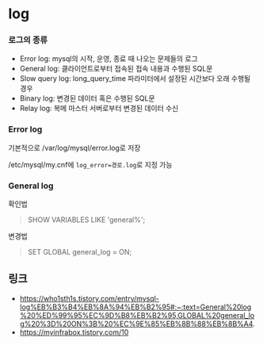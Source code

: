 # log

### 로그의 종류

- Error log: mysql의 시작, 운영, 종료 때 나오는 문제들의 로그
- General log: 클라이언트로부터 접속된 접속 내용과 수행된 SQL문
- Slow query log: long_query_time 파라미터에서 설정된 시간보다 오래 수행될 경우
- Binary log: 변경된 데이터 혹은 수행된 SQL문
- Relay log: 복메 마스터 서버로부터 변경된 데이터 수신

### Error log

기본적으로 /var/log/mysql/error.log로 저장

/etc/mysql/my.cnf에 `log_error=경로.log`로 지정 가능

### General log

확인법

> SHOW VARIABLES LIKE 'general%';

변경법

> SET GLOBAL general_log = ON;

## 링크

- https://who1sth1s.tistory.com/entry/mysql-log%EB%B3%B4%EB%8A%94%EB%B2%95#:~:text=General%20log%20%ED%99%95%EC%9D%B8%EB%B2%95,GLOBAL%20general_log%20%3D%20ON%3B%20%EC%9E%85%EB%8B%88%EB%8B%A4.
- https://myinfrabox.tistory.com/10
